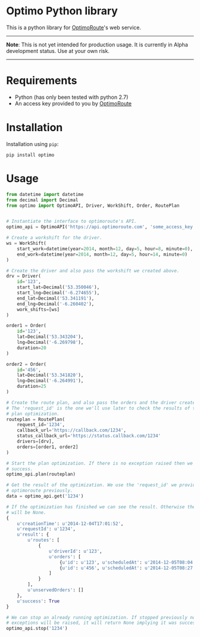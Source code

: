 # Optimo Python library

This is a python library for [OptimoRoute][optimoroute.com]'s web service.

---

**Note**: This is not yet intended for production usage. It is currently in Alpha development status. Use at your own risk.
 
---

# Requirements

* Python (has only been tested with python 2.7)
* An access key provided to you by [OptimoRoute][optimoroute.com]
 
# Installation

Installation using `pip`:

    pip install optimo

# Usage

```python
from datetime import datetime
from decimal import Decimal
from optimo import OptimoAPI, Driver, WorkShift, Order, RoutePlan


# Instantiate the interface to optimoroute's API.
optimo_api = OptimoAPI('https://api.optimoroute.com', 'some_access_key')

# Create a workshift for the driver.
ws = WorkShift(
    start_work=datetime(year=2014, month=12, day=5, hour=8, minute=0), 
    end_work=datetime(year=2014, month=12, day=5, hour=14, minute=0)
)

# Create the driver and also pass the workshift we created above.
drv = Driver(
    id='123', 
    start_lat=Decimal('53.350046'), 
    start_lng=Decimal('-6.274655'), 
    end_lat=Decimal('53.341191'), 
    end_lng=Decimal('-6.260402'),
    work_shifts=[ws]
)

order1 = Order(
    id='123', 
    lat=Decimal('53.343204'), 
    lng=Decimal('-6.269798'), 
    duration=20
)

order2 = Order(
    id='456', 
    lat=Decimal('53.341820'), 
    lng=Decimal('-6.264991'), 
    duration=25
)

# Create the route plan, and also pass the orders and the driver created above.
# The 'request_id' is the one we'll use later to check the results of the 
# plan optimization.
routeplan = RoutePlan(
    request_id='1234',
    callback_url='https://callback.com/1234',
    status_callback_url='https://status.callback.com/1234'
    drivers=[drv],
    orders=[order1, order2]
)

# Start the plan optimization. If there is no exception raised then we assume
# success.
optimo_api.plan(routeplan)

# Get the result of the optimization. We use the 'request_id' we provided to
# optimoroute previously.
data = optimo_api.get('1234')

# If the optimization has finished we can see the result. Otherwise the data 
# will be None.
{
    u'creationTime': u'2014-12-04T17:01:52',
    u'requestId': u'1234',
    u'result': {
        u'routes': [
            {
                u'driverId': u'123',
                u'orders': [
                    {u'id': u'123', u'scheduledAt': u'2014-12-05T08:04'},
                    {u'id': u'456', u'scheduledAt': u'2014-12-05T08:27'}
                ]
            }
        ],
        u'unservedOrders': []
    },
    u'success': True
}

# We can stop an already running optimization. If stopped previously no
# exceptions will be raised, it will return None implying it was successful.
optimo_api.stop('1234')
```


[optimoroute.com]: http://optimoroute.com
